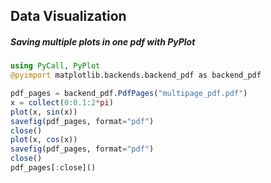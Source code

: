 ## Data Visualization

##### Saving multiple plots in one pdf with PyPlot

````julia
using PyCall, PyPlot
@pyimport matplotlib.backends.backend_pdf as backend_pdf

pdf_pages = backend_pdf.PdfPages("multipage_pdf.pdf")
x = collect(0:0.1:2*pi)
plot(x, sin(x))
savefig(pdf_pages, format="pdf")
close()
plot(x, cos(x))
savefig(pdf_pages, format="pdf")
close()
pdf_pages[:close]()
````


